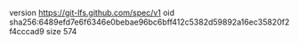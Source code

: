version https://git-lfs.github.com/spec/v1
oid sha256:6489efd7e6f6346e0bebae96bc6bff412c5382d59892a16ec35820f2f4cccad9
size 574
